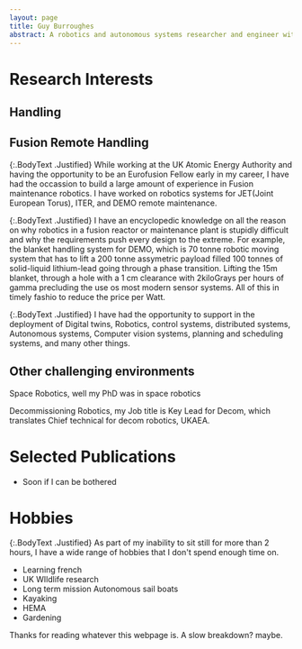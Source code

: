 ```yaml
---
layout: page
title: Guy Burroughes
abstract: A robotics and autonomous systems researcher and engineer with applications expertises in challenging environments. 
---
```


# Research Interests

## Handling



## Fusion Remote Handling

{:.BodyText .Justified}
While working at the UK Atomic Energy Authority and having the opportunity to be an Eurofusion Fellow early in my career, I have had the occassion to build a large amount of experience in Fusion maintenance robotics. I have worked on robotics systems for JET(Joint European Torus), ITER, and DEMO remote maintenance. 

{:.BodyText .Justified}
I have an encyclopedic knowledge on all the reason on why robotics in a fusion reactor or 
maintenance plant is stupidly difficult and why the requirements push every design to the extreme. For example, the blanket handling system for DEMO, which is 70 tonne robotic moving system that has to lift a 200 tonne assymetric payload filled 100 tonnes of solid-liquid lithium-lead going through a phase transition. Lifting the 15m blanket, through a hole with a 1 cm clearance with 2kiloGrays per hours of gamma precluding the use os most modern sensor systems. All of this in timely fashio to reduce the price per Watt.

{:.BodyText .Justified}
I have had the opportunity to support in the deployment of Digital twins, Robotics, control systems, distributed systems, Autonomous systems, Computer vision systems, planning and scheduling systems, and many other things.

## Other challenging environments

Space Robotics, well my PhD was in space robotics

Decommissioning Robotics, my Job title is Key Lead for Decom, which translates Chief technical for decom robotics, UKAEA.

# Selected Publications

* Soon if I can be bothered

# Hobbies

{:.BodyText .Justified}
As part of my inability to sit still for more than 2 hours, I have a wide range of hobbies that I don't spend enough time on.

 * Learning french
 * UK WIldlife research
 * Long term mission Autonomous sail boats
 * Kayaking
 * HEMA
 * Gardening

Thanks for reading whatever this webpage is. A slow breakdown? maybe.
